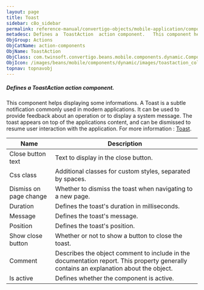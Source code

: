```yaml
---
layout: page
title: Toast
sidebar: c8o_sidebar
permalink: reference-manual/convertigo-objects/mobile-application/components/action-components/toast/
metadesc: Defines a  ToastAction  action component.   This component helps displaying some informations. A Toast is a subtle notification commonly used in moder
ObjGroup: Actions
ObjCatName: action-components
ObjName: ToastAction
ObjClass: com.twinsoft.convertigo.beans.mobile.components.dynamic.ComponentManager$1
ObjIcon: /images/beans/mobile/components/dynamic/images/toastaction_color_32x32.png
topnav: topnavobj
---
```

##### Defines a <i>ToastAction</i> action component. 
 This component helps displaying some informations.
A Toast is a subtle notification commonly used in modern applications. It can be used to provide feedback about an operation or to display a system message. The toast appears on top of the applications content, and can be dismissed to resume user interaction with the application.
For more information : <a target='_blank' href='https://ionicframework.com/docs/v3/components/#toast'>Toast</a>.

Name | Description 
--- | ---
Close button text | Text to display in the close button.
Css class | Additional classes for custom styles, separated by spaces.
Dismiss on page change | Whether to dismiss the toast when navigating to a new page.
Duration | Defines the toast's duration in milliseconds.
Message | Defines the toast's message.
Position | Defines the toast's position.
Show close button | Whether or not to show a button to close the toast.
Comment | Describes the object comment to include in the documentation report.  This property generally contains an explanation about the object. 
Is active | Defines whether the component is active. 

